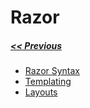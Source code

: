 # Razor
##### [<< Previous](../README.md) 

- [Razor Syntax](https://docs.microsoft.com/en-us/aspnet/web-pages/overview/getting-started/introducing-razor-syntax-c)
- [Templating](http://doc.dynamicweb.com/get-started/introduction/implementing-extending/templating-an-introduction)
- [Layouts](https://docs.microsoft.com/en-us/aspnet/web-pages/overview/ui-layouts-and-themes/3-creating-a-consistent-look)